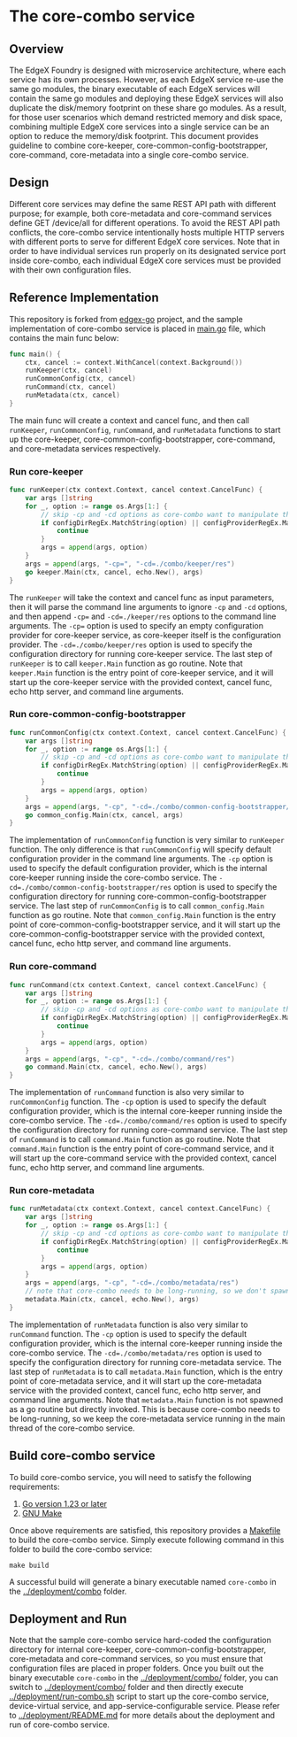 # The core-combo service

## Overview
The EdgeX Foundry is designed with microservice architecture, where each service has its own processes. 
However, as each EdgeX service re-use the same go modules, the binary executable of each EdgeX services will contain the same go modules and deploying these EdgeX services will also duplicate the disk/memory footprint on these share go modules.
As a result, for those user scenarios which demand restricted memory and disk space, combining multiple EdgeX core services into a single service can be an option to reduce the memory/disk footprint.
This document provides guideline to combine core-keeper, core-common-config-bootstrapper, core-command, core-metadata into a single core-combo service.

## Design
Different core services may define the same REST API path with different purpose; for example, both core-metadata and core-command services define GET /device/all for different operations. 
To avoid the REST API path conflicts, the core-combo service intentionally hosts multiple HTTP servers with different ports to serve for different EdgeX core services.
Note that in order to have individual services run properly on its designated service port inside core-combo, each individual EdgeX core services must be provided with their own configuration files.

## Reference Implementation
This repository is forked from [edgex-go](https://github.com/edgexfoundry/edgex-go) project, and the sample implementation of core-combo service is placed in [main.go](./main.go) file, which contains the main func below:
```go
func main() {
	ctx, cancel := context.WithCancel(context.Background())
	runKeeper(ctx, cancel)
	runCommonConfig(ctx, cancel)
	runCommand(ctx, cancel)
	runMetadata(ctx, cancel)
}
```
The main func will create a context and cancel func, and then call `runKeeper`, `runCommonConfig`, `runCommand`, and `runMetadata` functions to start up the core-keeper, core-common-config-bootstrapper, core-command, and core-metadata services respectively.

### Run core-keeper
```go
func runKeeper(ctx context.Context, cancel context.CancelFunc) {
	var args []string
	for _, option := range os.Args[1:] {
		// skip -cp and -cd options as core-combo want to manipulate these two options for internal core-keeper
		if configDirRegEx.MatchString(option) || configProviderRegEx.MatchString(option) {
			continue
		}
		args = append(args, option)
	}
	args = append(args, "-cp=", "-cd=./combo/keeper/res")
	go keeper.Main(ctx, cancel, echo.New(), args)
}
```
The `runKeeper` will take the context and cancel func as input parameters, then it will parse the command line arguments to ignore `-cp` and `-cd` options, and then append `-cp=` and `-cd=./keeper/res` options to the command line arguments.
The `-cp=` option is used to specify an empty configuration provider for core-keeper service, as core-keeper itself is the configuration provider.
The `-cd=./combo/keeper/res` option is used to specify the configuration directory for running core-keeper service.
The last step of `runKeeper` is to call `keeper.Main` function as go routine.
Note that `keeper.Main` function is the entry point of core-keeper service, and it will start up the core-keeper service with the provided context, cancel func, echo http server, and command line arguments.

### Run core-common-config-bootstrapper
```go
func runCommonConfig(ctx context.Context, cancel context.CancelFunc) {
    var args []string
    for _, option := range os.Args[1:] {
        // skip -cp and -cd options as core-combo want to manipulate these two options for internal core-common-config
        if configDirRegEx.MatchString(option) || configProviderRegEx.MatchString(option) {
            continue
        }
        args = append(args, option)
    }
    args = append(args, "-cp", "-cd=./combo/common-config-bootstrapper/res")
    go common_config.Main(ctx, cancel, args)
}
```
The implementation of `runCommonConfig` function is very similar to `runKeeper` function.
The only difference is that `runCommonConfig` will specify default configuration provider in the command line arguments.
The `-cp` option is used to specify the default configuration provider, which is the internal core-keeper running inside the core-combo service.
The `-cd=./combo/common-config-bootstrapper/res` option is used to specify the configuration directory for running core-common-config-bootstrapper service.
The last step of `runCommonConfig` is to call `common_config.Main` function as go routine.
Note that `common_config.Main` function is the entry point of core-common-config-bootstrapper service, and it will start up the core-common-config-bootstrapper service with the provided context, cancel func, echo http server, and command line arguments.

### Run core-command
```go
func runCommand(ctx context.Context, cancel context.CancelFunc) {
    var args []string
    for _, option := range os.Args[1:] {
        // skip -cp and -cd options as core-combo want to manipulate these two options for internal core-command
        if configDirRegEx.MatchString(option) || configProviderRegEx.MatchString(option) {
            continue
        }
        args = append(args, option)
    }
    args = append(args, "-cp", "-cd=./combo/command/res")
    go command.Main(ctx, cancel, echo.New(), args)
}
```
The implementation of `runCommand` function is also very similar to `runCommonConfig` function.
The `-cp` option is used to specify the default configuration provider, which is the internal core-keeper running inside the core-combo service.
The `-cd=./combo/command/res` option is used to specify the configuration directory for running core-command service.
The last step of `runCommand` is to call `command.Main` function as go routine.
Note that `command.Main` function is the entry point of core-command service, and it will start up the core-command service with the provided context, cancel func, echo http server, and command line arguments.

### Run core-metadata
```go
func runMetadata(ctx context.Context, cancel context.CancelFunc) {
    var args []string
    for _, option := range os.Args[1:] {
        // skip -cp and -cd options as core-combo want to manipulate these two options for internal core-metadata
        if configDirRegEx.MatchString(option) || configProviderRegEx.MatchString(option) {
            continue
        }
        args = append(args, option)
    }
    args = append(args, "-cp", "-cd=./combo/metadata/res")
    // note that core-combo needs to be long-running, so we don't spawn metadata.Main as a goroutine here
    metadata.Main(ctx, cancel, echo.New(), args)
}
```
The implementation of `runMetadata` function is also very similar to `runCommand` function.
The `-cp` option is used to specify the default configuration provider, which is the internal core-keeper running inside the core-combo service.
The `-cd=./combo/metadata/res` option is used to specify the configuration directory for running core-metadata service.
The last step of `runMetadata` is to call `metadata.Main` function, which is the entry point of core-metadata service, and it will start up the core-metadata service with the provided context, cancel func, echo http server, and command line arguments.
Note that `metadata.Main` function is not spawned as a go routine but directly invoked.
This is because core-combo needs to be long-running, so we keep the core-metadata service running in the main thread of the core-combo service.

## Build core-combo service
To build core-combo service, you will need to satisfy the following requirements:
1. [Go version 1.23 or later](https://go.dev/doc/install)
2. [GNU Make](https://www.gnu.org/software/make/)

Once above requirements are satisfied, this repository provides a [Makefile](./Makefile) to build the core-combo service. Simply execute following command in this folder to build the core-combo service:
```shell
make build
```
A successful build will generate a binary executable named `core-combo` in the [../deployment/combo](../deployment/combo/) folder.

## Deployment and Run
Note that the sample core-combo service hard-coded the configuration directory for internal core-keeper, core-common-config-bootstrapper, core-metadata and core-command services, so you must ensure that configuration files are placed in proper folders. 
Once you built out the binary executable `core-combo` in the [../deployment/combo/](../deployment/combo) folder, you can switch to [../deployment/combo/](../deployment/combo) folder and then directly execute [../deployment/run-combo.sh](../deployment/run.sh) script to start up the core-combo service, device-virtual service, and app-service-configurable service.
Please refer to [../deployment/README.md](../deployment/README.md) for more details about the deployment and run of core-combo service.
